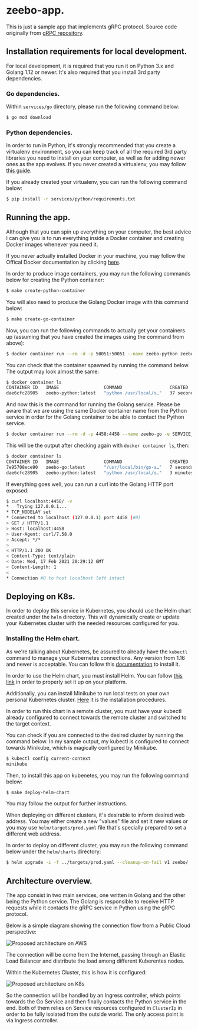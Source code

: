 # zeebo-app.

This is just a sample app that implements gRPC protocol. Source code originally from [gRPC repository](https://github.com/grpc/grpc).

## Installation requirements for local development.

For local development, it is required that you run it on Python 3.x and Golang 1.12 or newer. It's also required that you install 3rd party dependencies.

### Go dependencies.

Within `services/go` directory, please run the following command below:

```bash
$ go mod download
```

### Python dependencies.

In order to run in Python, it's strongly recommended that you create a virtualenv environment, so you can keep track of all the required 3rd party libraries you need to install on your computer, as well as for adding newer ones as the app evolves. If you never created a virtualenv, you may follow [this guide](https://help.dreamhost.com/hc/en-us/articles/115000695551-Installing-and-using-virtualenv-with-Python-3).

If you already created your virtualenv, you can run the following command below:

```bash
$ pip install -r services/python/requirements.txt
```

## Running the app.

Although that you can spin up everything on your computer, the best advice I can give you is to run everything inside a Docker container and creating Docker images whenever you need it.

If you never actually installed Docker in your machine, you may follow the Offical Docker documentation by clicking [here](https://docs.docker.com/engine/install/).

In order to produce image containers, you may run the following commands below for creating the Python container:

```bash
$ make create-python-container
```

You will also need to produce the Golang Docker image with this command below:

```bash
$ make create-go-container
```

Now, you can run the following commands to actually get your containers up (assuming that you have created the images using the command from above):

```bash
$ docker container run --rm -d -p 50051:50051 --name zeebo-python zeebo-python:latest
```

You can check that the container spawned by running the command below. The output may look almost the same:

```bash
$ docker container ls
CONTAINER ID   IMAGE                 COMMAND                  CREATED          STATUS          PORTS                      NAMES
dae6cfc28905   zeebo-python:latest   "python /usr/local/s…"   37 seconds ago   Up 36 seconds   0.0.0.0:50051->50051/tcp   zeebo-python
```

And now this is the command for running the Golang service. Please be aware that we are using the same Docker container name from the Python service in order for the Golang container to be able to contact the Python service.

```bash
$ docker container run --rm -d -p 4458:4458 --name zeebo-go -e SERVICE_ENDPOINT=zeebo-python zeebo-go:latest
```

This will be the output after checking again with `docker container ls`, then:

```bash
$ docker container ls
CONTAINER ID   IMAGE                 COMMAND                  CREATED         STATUS         PORTS                      NAMES
7e95708ece90   zeebo-go:latest       "/usr/local/bin/go-s…"   7 seconds ago   Up 6 seconds   0.0.0.0:4458->4458/tcp     zeebo-go
dae6cfc28905   zeebo-python:latest   "python /usr/local/s…"   3 minutes ago   Up 3 minutes   0.0.0.0:50051->50051/tcp   zeebo-python
```

If everything goes well, you can run a curl into the Golang HTTP port exposed:

```bash
$ curl localhost:4458/ -v
*   Trying 127.0.0.1...
* TCP_NODELAY set
* Connected to localhost (127.0.0.1) port 4458 (#0)
> GET / HTTP/1.1
> Host: localhost:4458
> User-Agent: curl/7.58.0
> Accept: */*
> 
< HTTP/1.1 200 OK
< Content-Type: text/plain
< Date: Wed, 17 Feb 2021 20:29:12 GMT
< Content-Length: 1
< 
* Connection #0 to host localhost left intact
```

## Deploying on K8s.

In order to deploy this service in Kubernetes, you should use the Helm chart created under the `helm` directory. This will dynamically create or update your Kubernetes cluster with the needed resources configured for you.

### Installing the Helm chart.

As we're talking about Kubernetes, be assured to already have the `kubectl` command to manage your Kubernetes connections. Any version from 1.16 and newer is acceptable. You can follow this [documentation](https://kubernetes.io/docs/tasks/tools/install-kubectl/) to install it.

In order to use the Helm chart, you must install Helm. You can follow [this link](https://helm.sh/docs/intro/install/) in order to properly set it up on your platform.

Additionally, you can install Minikube to run local tests on your own personal Kubernetes cluster. [Here](https://minikube.sigs.k8s.io/docs/start/) it is the installation procedures.

In order to run this chart in a remote cluster, you must have your kubectl already configured to connect towards the remote cluster and switched to the target context.

You can check if you are connected to the desired cluster by running the command below. In my sample output, my kubectl is configured to connect towards Minikube, which is magically configured by Minikube.

```bash
$ kubectl config current-context
minikube
```

Then, to install this app on kubenetes, you may run the following command below:

```bash
$ make deploy-helm-chart
```

You may follow the output for further instructions.

When deploying on different clusters, it's desirable to inform desired web address. You may either create a new "values" file and set it new values or you may use `helm/targets/prod.yaml` file that's specially prepared to set a different web address.

In order to deploy on different cluster, you may run the following command below under the `helm/charts` directory:

```bash
$ helm upgrade -i -f ../targets/prod.yaml --cleanup-on-fail v1 zeebo/ 
```

## Architecture overview.

The app consist in two main services, one written in Golang and the other being the Python service. The Golang is responsible to receive HTTP requests while it contacts the gRPC service in Python using the gRPC protocol.

Below is a simple diagram showing the connection flow from a Public Cloud perspective:

![Proposed architecture on AWS](https://raw.githubusercontent.com/neverping/zeebo-app/main/diagrams/zeebo-aws-network-traffic.png)

The connection will be come from the Internet, passing through an Elastic Load Balancer and distribute the load among different Kuberentes nodes.

Within the Kubernetes Cluster, this is how it is configured:

![Proposed architecture on K8s](https://raw.githubusercontent.com/neverping/zeebo-app/main/diagrams/zeebo-inside-k8s-cluster.png)

So the connection will be handled by an Ingress controller, which points towards the Go Service and then finally contacts the Python service in the end. Both of them relies on Service resources configured in `ClusterIp` in order to be fully isolated from the outside world. The only access point is via Ingress controller.
